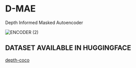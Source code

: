# D-MAE
Depth Informed Masked Autoencoder 

![ENCODER (2)](https://github.com/Neilus03/D-MAE/assets/87651732/0924f44c-6bb5-46a3-b148-ff4645366acb)

## DATASET AVAILABLE IN HUGGINGFACE  
[depth-coco](https://huggingface.co/datasets/neildlf/depth_coco)
 
